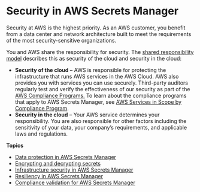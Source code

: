 # Security in AWS Secrets Manager<a name="security"></a>

Security at AWS is the highest priority\. As an AWS customer, you benefit from a data center and network architecture built to meet the requirements of the most security\-sensitive organizations\. 

You and AWS share the responsibility for security\. The [shared responsibility model](https://aws.amazon.com/compliance/shared-responsibility-model/) describes this as security of the cloud and security in the cloud: 
+ **Security of the cloud** – AWS is responsible for protecting the infrastructure that runs AWS services in the AWS Cloud\. AWS also provides you with services you can use securely\. Third\-party auditors regularly test and verify the effectiveness of our security as part of the [AWS Compliance Programs\.](https://aws.amazon.com/compliance/programs/) To learn about the compliance programs that apply to AWS Secrets Manager, see [AWS Services in Scope by Compliance Program](https://aws.amazon.com/compliance/services-in-scope/)\. 
+ **Security in the cloud** – Your AWS service determines your responsibility\. You are also responsible for other factors including the sensitivity of your data, your company’s requirements, and applicable laws and regulations\. 

**Topics**
+ [Data protection in AWS Secrets Manager](data-protection.md)
+ [Encrypting and decrypting secrets](security-encryption.md)
+ [Infrastructure security in AWS Secrets Manager](infrastructure-security.md)
+ [Resiliency in AWS Secrets Manager](disaster-recovery-resiliency.md)
+ [Compliance validation for AWS Secrets Manager](secretsmanager-compliance.md)